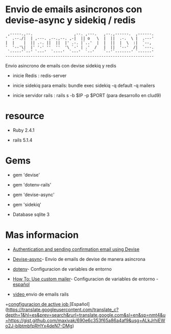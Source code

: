# Envio de emails asincronos con devise-async y sidekiq / redis

     ,-----.,--.                  ,--. ,---.   ,--.,------.  ,------.
    '  .--./|  | ,---. ,--.,--. ,-|  || o   \  |  ||  .-.  \ |  .---'
    |  |    |  || .-. ||  ||  |' .-. |`..'  |  |  ||  |  \  :|  `--, 
    '  '--'\|  |' '-' ''  ''  '\ `-' | .'  /   |  ||  '--'  /|  `---.
     `-----'`--' `---'  `----'  `---'  `--'    `--'`-------' `------'
    ----------------------------------------------------------------- 


Envio asincrono de emails con devise
sidekiq  y redis 

- inicie Redis : redis-server

- inicie sidekiq para emails: bundle exec sidekiq -q default -q mailers 

- inicie servidor rails : rails s -b $IP -p $PORT (para desarrollo en clud9) 

# resource

* Ruby 2.4.1

* rails 5.1.4

# Gems

* gem 'devise'

* gem 'dotenv-rails'

* gem 'devise-async'

* gem 'sidekiq'

* Database sqlite 3

# Mas informacion 

+ [Authentication and sending confirmation email using Devise ](http://www.bogotobogo.com/RubyOnRails/RubyOnRails_Devise_Authentication_Sending_Confirmation_Email.php)

+ [Devise-async](https://github.com/mhfs/devise-async)- Envio de emails de devise de manera  asincrona

+ [dotenv](https://github.com/bkeepers/dotenv)- Configuracion de variables de entorno

+ [How To: Use custom mailer](https://github.com/plataformatec/devise/wiki/How-To:-Use-custom-mailer)- Configuracion de variables de entorno - [español](https://translate.googleusercontent.com/translate_c?depth=1&hl=es&prev=search&rurl=translate.google.com&sl=en&sp=nmt4&u=https://github.com/plataformatec/devise/wiki/How-To:-Use-custom-mailer&usg=ALkJrhh4gyW5Gnz5yGRObTjXUnPdLrj6xw)


+ [video ](https://www.youtube.com/watch?v=9QCatmBq-R8) envio de emails rails

+[congfiguracion de active job ](https://github.com/mperham/sidekiq/wiki/Active-Job) [Español] (https://translate.googleusercontent.com/translate_c?depth=1&hl=es&prev=search&rurl=translate.google.com&sl=en&sp=nmt4&u=https://gist.github.com/maxivak/690e6c353f65a86a4af9&usg=ALkJrhiEWo2J-bIbtmbfpRHYx4deN7-DMg)


